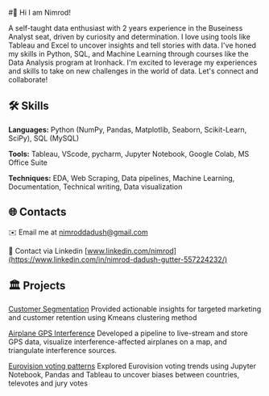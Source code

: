 #👋 Hi I am Nimrod!

A self-taught data enthusiast with 2 years experience in the Buseiness Analyst seat, driven by curiosity and determination. I love using tools like Tableau and Excel to uncover insights and tell stories with data. I've honed my skills in Python, SQL, and Machine Learning through courses like the Data Analysis program at Ironhack. I'm excited to leverage my experiences and skills to take on new challenges in the world of data. Let's connect and collaborate!

## 🛠️ Skills


**Languages:** Python (NumPy, Pandas, Matplotlib, Seaborn, Scikit-Learn, SciPy), SQL (MySQL)

**Tools:** Tableau, VScode, pycharm, Jupyter Notebook, Google Colab, MS Office Suite

**Techniques:** EDA, Web Scraping, Data pipelines, Machine Learning, Documentation, Technical writing, Data visualization

## 🌐 Contacts


 ✉️ Email me at nimroddadush@gmail.com
 
 🔗 Contact via Linkedin [www.linkedin.com/nimrod](https://www.linkedin.com/in/nimrod-dadush-gutter-557224232/)
 

 ## 🏛️ Projects

 
 [Customer Segmentation](https://www.linkedin.com/in/nimrod-dadush-gutter-557224232/) Provided actionable insights for targeted marketing and customer retention using Kmeans clustering method

[Airplane GPS Interference](https://github.com/nimrod-d/gps_interference) Developed a pipeline to live-stream and store GPS data, visualize interference-affected airplanes on a map, and triangulate interference sources.

[Eurovision voting patterns](https://github.com/nimrod-d/Eurovision) Explored Eurovision voting trends using Jupyter Notebook, Pandas and Tableau to uncover biases between countries, televotes and jury votes




